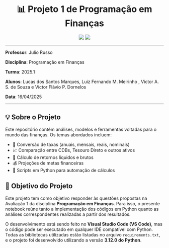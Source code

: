 
<h1 align="center">📊 Projeto 1 de Programação em Finanças</h1>



<p align="center">
  <img src="https://img.shields.io/badge/Python-3776AB?style=for-the-badge&logo=python&logoColor=white"/>
  <img src="https://img.shields.io/badge/Finance-Data%20Analysis-blue?style=for-the-badge"/>

---
**Professor**: Julio Russo

**Disciplina**: Programação em Finanças

**Turma**: 2025.1

**Alunos**: Lucas dos Santos Marques, Luiz Fernando M. Meirinho , Victor A. S. de Souza e Victor Flávio P. Dornelos

**Data**: 16/04/2025

---
## 💡 Sobre o Projeto

Este repositório contém análises, modelos e ferramentas voltadas para o mundo das finanças. Os temas abordados incluem:

- 🧮 Conversão de taxas (anuais, mensais, reais, nominais)
- 📈 Comparação entre CDBs, Tesouro Direto e outros ativos
- 🧾 Cálculo de retornos líquidos e brutos
- 💰 Projeções de metas financeiras
- 🐍 Scripts em Python para automação de cálculos

## 📌 Objetivo do Projeto

Este projeto tem como objetivo responder às questões propostas na Avaliação 1 da disciplina **Programação em Finanças**. Para isso, o presente notebook reúne tanto a implementação dos códigos em Python quanto as análises correspondentes realizadas a partir dos resultados.

O desenvolvimento está sendo feito no **Visual Studio Code (VS Code)**, mas o código pode ser executado em qualquer IDE compatível com Python. Todas as bibliotecas utilizadas estão listadas no arquivo `requirements.txt`, e o projeto foi desenvolvido utilizando a versão **3.12.0 do Python**.

